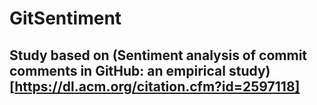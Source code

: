 # GitSentiment

## Study based on (Sentiment analysis of commit comments in GitHub: an empirical study)[https://dl.acm.org/citation.cfm?id=2597118]
